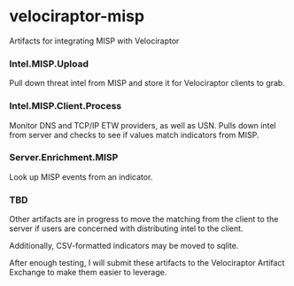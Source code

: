 # velociraptor-misp
Artifacts for integrating MISP with Velociraptor

### Intel.MISP.Upload
Pull down threat intel from MISP and store it for Velociraptor clients to grab.

### Intel.MISP.Client.Process
Monitor DNS and TCP/IP ETW providers, as well as USN. Pulls down intel from server and checks to see if values match indicators from MISP.

### Server.Enrichment.MISP
Look up MISP events from an indicator.

### TBD
Other artifacts are in progress to move the matching from the client to the server if users are concerned with distributing intel to the client.

Additionally, CSV-formatted indicators may be moved to sqlite.

After enough testing, I will submit these artifacts to the Velociraptor Artifact Exchange to make them easier to leverage.
